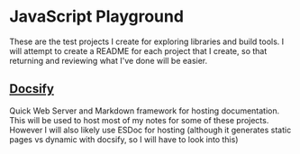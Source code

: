 # JavaScript Playground

These are the test projects I create for exploring libraries and build tools. I will attempt to create a README for each project that I create, so that returning and reviewing what I've done will be easier.

## [Docsify](/play/test.docsify/docs/)
 Quick Web Server and Markdown framework for hosting documentation. This will be used to host most of my notes for some of these projects. However I will also likely use ESDoc for hosting (although it generates static pages vs dynamic with docsify, so I will have to look into this)
